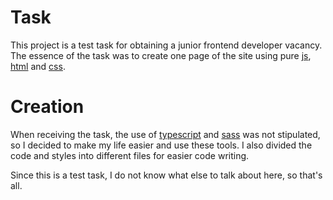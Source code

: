 # Task

This project is a test task for obtaining a junior frontend developer vacancy. The essence of the task was to create one page of the site using pure [js](), [html]() and [css]().

# Creation

When receiving the task, the use of [typescript]() and [sass]() was not stipulated, so I decided to make my life easier and use these tools. I also divided the code and styles into different files for easier code writing.

Since this is a test task, I do not know what else to talk about here, so that's all.
